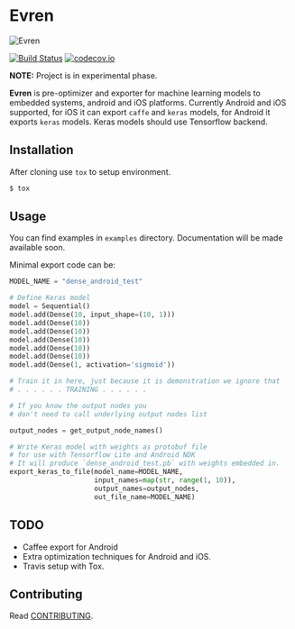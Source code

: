 # Evren

![Evren](https://i.imgur.com/ZHrX1l3.png)

[![Build Status](https://travis-ci.org/vertexclique/evren.svg?branch=master)](https://travis-ci.org/vertexclique/evren)
[![codecov.io](https://codecov.io/gitlab/hbetts/orbitalpy/coverage.svg?branch=master)](https://codecov.io/gitlab/vertexclique/evren?branch=master)

**NOTE:** Project is in experimental phase.

**Evren** is pre-optimizer and exporter for machine learning models to embedded systems, android and iOS platforms.
Currently Android and iOS supported, for iOS it can export `caffe` and `keras` models, for Android it exports `keras` models.
Keras models should use Tensorflow backend.

## Installation

After cloning use `tox` to setup environment.
```bash
$ tox
```

## Usage

You can find examples in `examples` directory. Documentation will be made available soon.

Minimal export code can be:

```python
MODEL_NAME = "dense_android_test"

# Define Keras model
model = Sequential()
model.add(Dense(10, input_shape=(10, 1)))
model.add(Dense(10))
model.add(Dense(10))
model.add(Dense(10))
model.add(Dense(10))
model.add(Dense(10))
model.add(Dense(1, activation='sigmoid'))

# Train it in here, just because it is demonstration we ignore that
# . . . . . . TRAINING . . . . . .

# If you know the output nodes you
# don't need to call underlying output nodes list

output_nodes = get_output_node_names()

# Write Keras model with weights as protobuf file
# for use with Tensorflow Lite and Android NDK
# It will produce `dense_android_test.pb` with weights embedded in.
export_keras_to_file(model_name=MODEL_NAME,
                     input_names=map(str, range(1, 10)),
                     output_names=output_nodes,
                     out_file_name=MODEL_NAME)
```

## TODO

* Caffee export for Android
* Extra optimization techniques for Android and iOS.
* Travis setup with Tox.

## Contributing

Read [CONTRIBUTING](CONTRIBUTING.md).
